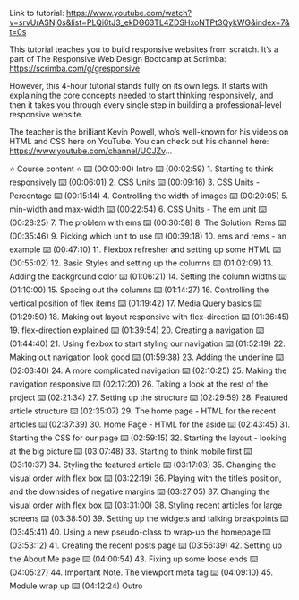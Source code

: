 Link to tutorial:
https://www.youtube.com/watch?v=srvUrASNj0s&list=PLQi6tJ3_ekDG63TL4ZDSHxoNTPt3QykWG&index=7&t=0s

This tutorial teaches you to build responsive websites from scratch. It’s a part of The Responsive Web Design Bootcamp at Scrimba: https://scrimba.com/g/gresponsive

However, this 4-hour tutorial stands fully on its own legs. It starts with explaining the core concepts needed to start thinking responsively, and then it takes you through every single step in building a professional-level responsive website.

The teacher is the brilliant Kevin Powell, who’s well-known for his videos on HTML and CSS here on YouTube. You can check out his channel here: https://www.youtube.com/channel/UCJZv...

⭐️ Course content ⭐️
⌨️ (00:00:00) Intro
⌨️ (00:02:59) 1. Starting to think responsively
⌨️ (00:06:01) 2. CSS Units
⌨️ (00:09:16) 3. CSS Units - Percentage
⌨️ (00:15:14) 4. Controlling the width of images
⌨️ (00:20:05) 5. min-width and max-width
⌨️ (00:22:54) 6. CSS Units - The em unit
⌨️ (00:28:25) 7. The problem with ems
⌨️ (00:30:58) 8. The Solution: Rems
⌨️ (00:35:46) 9. Picking which unit to use
⌨️ (00:39:18) 10. ems and rems - an example
⌨️ (00:47:10) 11. Flexbox refresher and setting up some HTML
⌨️ (00:55:02) 12. Basic Styles and setting up the columns
⌨️ (01:02:09) 13. Adding the background color
⌨️ (01:06:21) 14. Setting the column widths
⌨️ (01:10:00) 15. Spacing out the columns
⌨️ (01:14:27) 16. Controlling the vertical position of flex items
⌨️ (01:19:42) 17. Media Query basics
⌨️ (01:29:50) 18. Making out layout responsive with flex-direction
⌨️ (01:36:45) 19. flex-direction explained
⌨️ (01:39:54) 20. Creating a navigation
⌨️ (01:44:40) 21. Using flexbox to start styling our navigation
⌨️ (01:52:19) 22. Making out navigation look good
⌨️ (01:59:38) 23. Adding the underline
⌨️ (02:03:40) 24. A more complicated navigation
⌨️ (02:10:25) 25. Making the navigation responsive
⌨️ (02:17:20) 26. Taking a look at the rest of the project
⌨️ (02:21:34) 27. Setting up the structure
⌨️ (02:29:59) 28. Featured article structure
⌨️ (02:35:07) 29. The home page - HTML for the recent articles
⌨️ (02:37:39) 30. Home Page - HTML for the aside
⌨️ (02:43:45) 31. Starting the CSS for our page
⌨️ (02:59:15) 32. Starting the layout - looking at the big picture
⌨️ (03:07:48) 33. Starting to think mobile first
⌨️ (03:10:37) 34. Styling the featured article
⌨️ (03:17:03) 35. Changing the visual order with flex box
⌨️ (03:22:19) 36. Playing with the title’s position, and the downsides of negative margins
⌨️ (03:27:05) 37. Changing the visual order with flex box
⌨️ (03:31:00) 38. Styling recent articles for large screens
⌨️ (03:38:50) 39. Setting up the widgets and talking breakpoints
⌨️ (03:45:41) 40. Using a new pseudo-class to wrap-up the homepage
⌨️ (03:53:12) 41. Creating the recent posts page
⌨️ (03:56:39) 42. Setting up the About Me page
⌨️ (04:00:54) 43. Fixing up some loose ends
⌨️ (04:05:27) 44. Important Note. The viewport meta tag
⌨️ (04:09:10) 45. Module wrap up
⌨️ (04:12:24) Outro